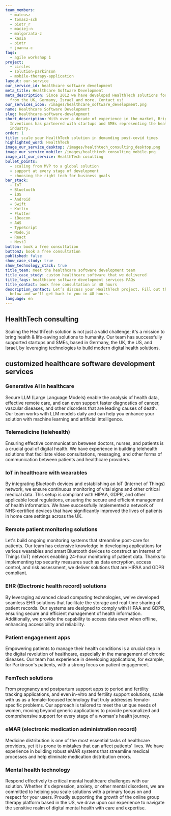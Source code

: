 ```yaml
---
team_members:
  - mateusz
  - tomasz-sch
  - piotr_r
  - maciej-n
  - malgorzata-z
  - kasia
  - piotr
  - joanna-c
faqs:
  - agile workshop 1
project:
  - circles
  - solution-parkinson
  - mobile-therapy-application
layout: our-service
our_service_id: healthcare software development
meta_title: Healthcare Software Development
meta_description: Since 2012 we have developed HealthTech solutions for clients
  from the UK, Germany, Israel and more. Contact us!
our_services_icon: /images/healthcare_software_development.png
name: Healthcare Software Development
slug: healthcare-software-development
short_description: With over a decade of experience in the market, Bright
  Inventions has partnered with startups and SMEs representing the healthcare
  industry.
order: 1
title: scale your HealthTech solution in demanding post-covid times
highlighted_word: HealthTech
image_our_service_desktop: /images/healthtech_consulting_desktop.png
image_our_service_mobile: /images/healthtech_consulting_mobile.png
image_alt_our_service: HealthTech cosulting
bullet_points:
  - scaling from MVP to a global solution
  - support at every stage of development
  - choosing the right tech for business goals
bar_stack:
  - IoT
  - Bluetooth
  - iOS
  - Android
  - Swift
  - Kotlin
  - Flutter
  - iBeacon
  - AWS
  - TypeScript
  - Node.js
  - React
  - NestJ
button: book a free consultation
button2: book a free consultation
published: false
show_case_study: true
show_technology_stack: true
title_team: meet the healthcare software development team
title_case_study: custom healthcare software that we delivered
title_faqs: healthcare software development services FAQs
title_contact: book free consultation in 48 hours
description_contact: Let’s discuss your HealthTech project. Fill out the form
  below and we'll get back to you in 48 hours.
language: en
---
```

## HealthTech consulting

Scaling the HealthTech solution is not just a valid challenge; it's a mission to bring health & life-saving solutions to humanity. Our team has successfully supported startups and SMEs, based in Germany, the UK, the US, and Israel, by leveraging technologies to build modern digital health solutions.

## customized healthcare software development services

### Generative AI in healthcare

Secure LLM (Large Language Models) enable the analysis of health data, effective remote care, and can even support faster diagnostics of cancer, vascular diseases, and other disorders that are leading causes of death. Our team works with LLM models daily and can help you enhance your solution with machine learning and artificial intelligence.

### Telemedicine (telehealth)

Ensuring effective communication between doctors, nurses, and patients is a crucial goal of digital health. We have experience in building telehealth solutions that facilitate video consultations, messaging, and other forms of communication between patients and healthcare providers.

### IoT in healthcare with wearables

By integrating Bluetooth devices and establishing an IoT (Internet of Things) network, we ensure continuous monitoring of vital signs and other critical medical data. This setup is compliant with HIPAA, GDPR, and other applicable local regulations, ensuring the secure and efficient management of health information. We have successfully implemented a network of NHS-certified devices that have significantly improved the lives of patients in home care settings across the UK.

### Remote patient monitoring solutions

Let's build ongoing monitoring systems that streamline post-care for patients. Our team has extensive knowledge in developing applications for various wearables and smart Bluetooth devices to construct an Internet of Things (IoT) network enabling 24-hour monitoring of patient data. Thanks to implementing top security measures such as data encryption, access control, and risk assessment, we deliver solutions that are HIPAA and GDPR compliant.

### EHR (Electronic health record) solutions

By leveraging advanced cloud computing technologies, we've developed seamless EHR solutions that facilitate the storage and real-time sharing of patient records. Our systems are designed to comply with HIPAA and GDPR, ensuring secure and efficient management of health information. Additionally, we provide the capability to access data even when offline, enhancing accessibility and reliability.

### Patient engagement apps

Empowering patients to manage their health conditions is a crucial step in the digital revolution of healthcare, especially in the management of chronic diseases. Our team has experience in developing applications, for example, for Parkinson's patients, with a strong focus on patient engagement. 

### FemTech solutions

From pregnancy and postpartum support apps to period and fertility tracking applications, and even in-vitro and fertility support solutions, scale with us as a female-focused technology that truly addresses female-specific problems. Our approach is tailored to meet the unique needs of women, moving beyond generic applications to provide personalized and comprehensive support for every stage of a woman's health journey.

### eMAR (electronic medication administration record)

Medicine distribution is one of the most essential tasks of healthcare providers, yet it is prone to mistakes that can affect patients' lives. We have experience in building robust eMAR systems that streamline medical processes and help eliminate medication distribution errors.

### Mental health technology

Respond effectively to critical mental healthcare challenges with our solution. Whether it's depression, anxiety, or other mental disorders, we are committed to helping you scale solutions with a primary focus on and respect for your users. Proudly supporting the growth of the online group therapy platform based in the US, we draw upon our experience to navigate the sensitive realm of digital mental health with care and expertise.